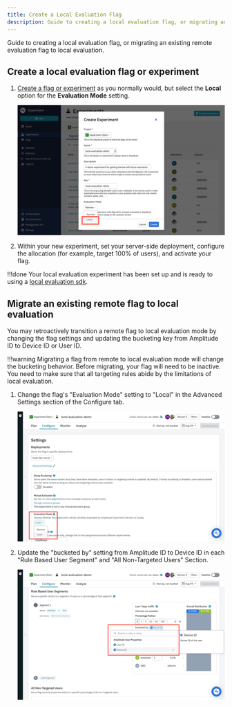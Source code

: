 ```yaml
---
title: Create a Local Evaluation Flag
description: Guide to creating a local evaluation flag, or migrating an existing remote evaluation flag to local evaluation.
---
```


Guide to creating a local evaluation flag, or migrating an existing remote evaluation flag to local evaluation.

## Create a local evaluation flag or experiment

1. [Create a flag or experiment](./getting-started/create-a-flag.md) as you normally would, but select the **Local** option for the **Evaluation Mode** setting.

    ![Screenshot of the flag creation modal with evaluation mode setting](../../assets/images/experiment/local-eval-create-flag-1.png)

2. Within your new experiment, set your server-side deployment, configure the allocation (for example, target 100% of users), and activate your flag.

!!!done
    Your local evaluation experiment has been set up and is ready to  using a [local evaluation sdk](../general/evaluation/local-evaluation.md#sdks).

## Migrate an existing remote flag to local evaluation

You may retroactively transition a remote flag to local evaluation mode by changing the flag settings and updating the bucketing key from Amplitude ID to Device ID or User ID.

!!!warning
    Migrating a flag from remote to local evaluation mode will change the bucketing behavior. Before migrating, your flag will need to be inactive. You need to make sure that all targeting rules abide by the limitations of local evaluation.

1. Change the flag's "Evaluation Mode" setting to "Local" in the Advanced Settings section of the Configure tab.

    ![Screenshot of advanced settings with evaluation mode picker](../../assets/images/experiment/local-eval-migrate-flag-1.png)

2. Update the "bucketed by" setting from Amplitude ID to Device ID in each "Rule Based User Segment" and "All Non-Targeted Users" Section.

    ![Screenshot of allocation configuration with "bucketed by" setting](../../assets/images/experiment/local-eval-migrate-flag-2.png)
